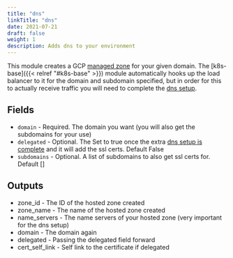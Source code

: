 ```yaml
---
title: "dns"
linkTitle: "dns"
date: 2021-07-21
draft: false
weight: 1
description: Adds dns to your environment
---
```


This module creates a GCP [managed zone](https://cloud.google.com/dns/docs/zones) for
your given domain. The [k8s-base]({{< relref "#k8s-base" >}}) module automatically hooks up the load balancer to it
for the domain and subdomain specified, but in order for this to actually receive traffic you will need to complete
the [dns setup](/tutorials/ingress).


## Fields

- `domain` - Required. The domain you want (you will also get the subdomains for your use)
- `delegated` - Optional. The  Set to true once the extra [dns setup is complete](/tutorials/ingress) and it will add the ssl certs. Default False
- `subdomains` - Optional. A list of subdomains to also get ssl certs for. Default []

## Outputs

- zone_id - The ID of the hosted zone created
- zone_name - The name of the hosted zone created
- name_servers - The name servers of your hosted zone (very important for the dns setup)
- domain - The domain again
- delegated - Passing the delegated field forward
- cert_self_link - Self link to the certificate if delegated